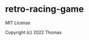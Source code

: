 # retro-racing-game

MIT License

Copyright (c) 2022 Thomas

<!indiquer état du projet, objectifs, citer les personnes dont on a utilisé le code>
